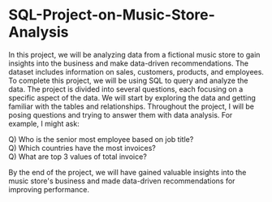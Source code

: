 # SQL-Project-on-Music-Store-Analysis


In this project, we will be analyzing data from a fictional music store to gain insights into the business and make data-driven recommendations.
The dataset includes information on sales, customers, products, and employees. To complete this project, we will be using SQL to query and analyze the data.
The project is divided into several questions, each focusing on a specific aspect of the data. 
We will start by exploring the data and getting familiar with the tables and relationships.
Throughout the project, I will be posing questions and trying to answer them with data analysis. 
For example, I might ask:

  Q) Who is the senior most employee based on job title?                      
  Q) Which countries have the most invoices?                
  Q) What are top 3 values of total invoice?

By the end of the project, we will have gained valuable insights into the music store's business and made data-driven recommendations for improving performance.
